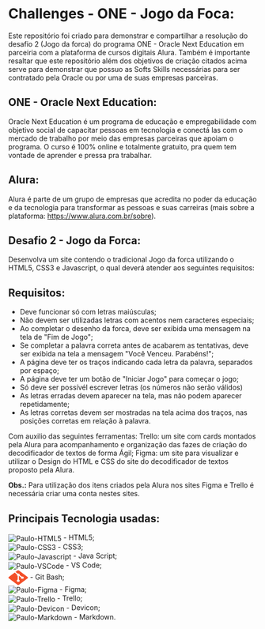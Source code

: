 # Challenges - ONE - Jogo da Foca:

Este repositório foi criado para demonstrar e compartilhar a resolução do desafio 2 (Jogo da forca) do programa ONE - Oracle Next Education em parceiria com a plataforma de cursos digitais Alura.
Também é importante resaltar que este repositório além dos objetivos de criação citados acima serve para demonstrar que possuo as Softs Skills necessárias para ser contratado pela Oracle ou por uma de suas empresas parceiras.<br>

## ONE - Oracle Next Education:

Oracle Next Education é um programa de educação e empregabilidade com objetivo social de capacitar pessoas em tecnologia e conectá las com o mercado de trabalho por meio das empresas parceiras que apoiam o programa. O curso é 100% online e totalmente gratuito, pra quem tem vontade de aprender e pressa pra trabalhar.<br>

## Alura:

Alura é parte de um grupo de empresas que acredita no poder da educação e da tecnologia para transformar as pessoas e suas carreiras (mais sobre a plataforma: https://www.alura.com.br/sobre).

## Desafio 2 - Jogo da Forca: 

Desenvolva um site contendo o tradicional Jogo da forca utilizando o HTML5, CSS3 e Javascript, o qual deverá atender aos seguintes requisitos:

## Requisitos:

- Deve funcionar só com letras maiúsculas;
- Não devem ser utilizadas letras com acentos nem caracteres especiais;
- Ao completar o desenho da forca, deve ser exibida uma mensagem na tela de "Fim de Jogo";
- Se completar a palavra correta antes de acabarem as tentativas, deve ser exibida na tela a mensagem "Você Venceu. Parabéns!";
- A página deve ter os traços indicando cada letra da palavra, separados por espaço;
- A página deve ter um botão de "Iniciar Jogo" para começar o jogo;
- Só deve ser possívél escrever letras (os números não serão válidos)
- As letras erradas devem aparecer na tela, mas não podem aparecer repetidamente;
- As letras corretas devem ser mostradas na tela acima dos traços, nas posições corretas em relação à palavra.<br>

Com auxilio das seguintes ferramentas:
Trello: um site com cards montados pela Alura para acompanhamento e organização das fazes de criação do decodificador de textos de forma Ágil;
Figma: um site para visualizar e utilizar o Design do HTML e CSS do site do decodificador de textos proposto pela Alura.

<strong>Obs.:</strong> Para utilização dos itens criados pela Alura nos sites Figma e Trello é necessária criar uma conta nestes sites.<br>

## 

## Principais Tecnologia usadas:

<img align="center" alt="Paulo-HTML5" height="30" width="40" src="https://cdn.jsdelivr.net/gh/devicons/devicon/icons/html5/html5-original.svg"> - HTML5;<br>
<img align="center" alt="Paulo-CSS3" height="30" width="40" src="https://cdn.jsdelivr.net/gh/devicons/devicon/icons/css3/css3-plain.svg"> - CSS3;<br>
<img align="center" alt="Paulo-Javascript" height="30" width="40" src="https://cdn.jsdelivr.net/gh/devicons/devicon/icons/javascript/javascript-original.svg"> - Java Script;<br>
<img align="center" alt="Paulo-VSCode" height="30" width="40" src="https://cdn.jsdelivr.net/gh/devicons/devicon/icons/vscode/vscode-original.svg"> - VS Code;<br>
<img align="center" alt="Paulo-Git" height="30" width="40" src="https://raw.githubusercontent.com/devicons/devicon/master/icons/git/git-plain.svg"> - Git Bash;<br>
<img align="center" alt="Paulo-Figma" height="30" width="40" src="https://cdn.jsdelivr.net/gh/devicons/devicon/icons/figma/figma-original.svg"> - Figma;<br>
<img align="center" alt="Paulo-Trello" height="30" width="40" src="https://cdn.jsdelivr.net/gh/devicons/devicon/icons/trello/trello-plain.svg"> - Trello;<br>
<img align="center" alt="Paulo-Devicon" height="30" width="40" src="https://cdn.jsdelivr.net/gh/devicons/devicon/icons/devicon/devicon-original.svg"> - Devicon;<br>
<img align="center" alt="Paulo-Markdown" height="30" width="40" src="https://cdn.jsdelivr.net/gh/devicons/devicon/icons/markdown/markdown-original.svg"> - Markdown.<br>
